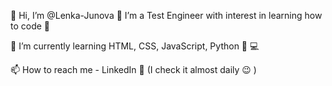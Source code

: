 👋 Hi, I’m @Lenka-Junova
👀 I’m a Test Engineer with interest in learning how to code 💞

🌱 I’m currently learning HTML, CSS, JavaScript, Python 📖 💻

📫 How to reach me  - LinkedIn 🦖 (I check it almost daily 😉 )

<!---
Lenka-Junova/Lenka-Junova is a ✨ special ✨ repository because its `README.md` (this file) appears on your GitHub profile.
You can click the Preview link to take a look at your changes.
--->
